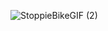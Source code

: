 ![StoppieBikeGIF (2)](https://github.com/user-attachments/assets/ef6731c0-71ba-450c-aa6b-4460b979191c)
